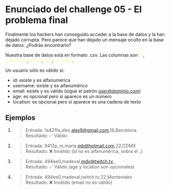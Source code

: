 # Enunciado del challenge 05 - El problema final
Finalmente los hackers han conseguido acceder a la base de datos y la han dejado corrupta. Pero parece que han dejado un mensaje oculto en la base de datos. ¿Podrás encontrarlo?

Nuestra base de datos está en formato .csv. Las columnas son <span style="color: #fef9c3">**id**</span>, <span style="color: #fef9c3">**username**</span>, <span style="color: #fef9c3">**email**</span>, <span style="color: #fef9c3">**age**</span>, <span style="color: #fef9c3">**location**</span>.

Un usuario sólo es válido si:

- id: existe y es alfanumérica
- username: existe y es alfanumérico
- email: existe y es válido (sigue el patrón user@dominio.com)
- age: es opcional pero si aparece es un número
- location: es opcional pero si aparece es una cadena de texto

## Ejemplos

1. > Entrada: 1a421fa,alex,alex9@gmail.com,18,Barcelona <br>
Resultado: ✅ Válido

1. > Entrada: 9412p_m,maria,mb@hotmail.com,22,CDMX <br>
Resultado: ❌ Inválido (id no es alfanumérica, sobra el _)

1. > Entrada: 494ee0,madeval,mdv@twitch.tv,, <br>
Resultado: ✅ Válido (age y location son opcionales)

1. > Entrada: 494ee0,madeval,twitch.tv,22,Montevideo <br>
Resultado: ❌ Inválido (email no es válido)
